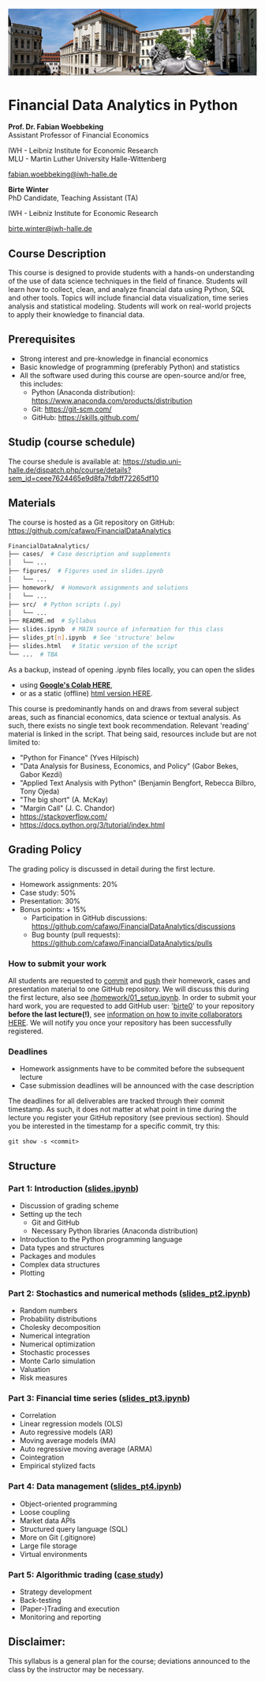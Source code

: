 ![head.png](figures/head.jpg)

# Financial Data Analytics in Python

**Prof. Dr. Fabian Woebbeking**</br>
Assistant Professor of Financial Economics

IWH - Leibniz Institute for Economic Research</br>
MLU - Martin Luther University Halle-Wittenberg

fabian.woebbeking@iwh-halle.de



**Birte Winter**</br>
PhD Candidate, Teaching Assistant (TA)

IWH - Leibniz Institute for Economic Research</br>

birte.winter@iwh-halle.de


## Course Description

This course is designed to provide students with a hands-on understanding of the use of data science techniques in the field of finance. Students will learn how to collect, clean, and analyze financial data using Python, SQL and other tools. Topics will include financial data visualization, time series analysis and statistical modeling. Students will work on real-world projects to apply their knowledge to financial data.

## Prerequisites

* Strong interest and pre-knowledge in financial economics
* Basic knowledge of programming (preferably Python) and statistics
* All the software used during this course are open-source and/or free, this includes:
    * Python (Anaconda distribution): https://www.anaconda.com/products/distribution
    * Git: https://git-scm.com/
    * GitHub: https://skills.github.com/


## Studip (course schedule)

The course shedule is available at: https://studip.uni-halle.de/dispatch.php/course/details?sem_id=ceee7624465e9d8fa7fdbff72265df10


## Materials

The course is hosted as a Git repository on GitHub: https://github.com/cafawo/FinancialDataAnalytics

```bash
FinancialDataAnalytics/
├── cases/  # Case description and supplements
│   └── ...  
├── figures/  # Figures used in slides.ipynb
│   └── ...  
├── homework/  # Homework assignments and solutions
│   └── ...  
├── src/  # Python scripts (.py)
│   └── ...  
├── README.md  # Syllabus
├── slides.ipynb  # MAIN source of information for this class
├── slides_pt[n].ipynb  # See 'structure' below
├── slides.html   # Static version of the script
└── ...  # TBA
```

As a backup, instead of opening .ipynb files locally, you can open the slides
* using [**Google's Colab HERE**](https://colab.research.google.com/github/cafawo/FinancialDataAnalytics/blob/master/slides.ipynb),
* or as a static (offline) [html version HERE](https://cafawo.github.io/FinancialDataAnalytics/slides.html).


This course is predominantly hands on and draws from several subject areas, such as financial economics, data science or textual analysis. As such, there exists no single text book recommendation. Relevant 'reading' material is linked in the script. That being said, resources include but are not limited to:
* "Python for Finance" (Yves Hilpisch)
* "Data Analysis for Business, Economics, and Policy" (Gabor Bekes, Gabor Kezdi)
* "Applied Text Analysis with Python" (Benjamin Bengfort, Rebecca Bilbro, Tony Ojeda)
* "The big short" (A. McKay)
* "Margin Call" (J. C. Chandor)
* https://stackoverflow.com/
* https://docs.python.org/3/tutorial/index.html


## Grading Policy

The grading policy is discussed in detail during the first lecture.

* Homework assignments: 20%
* Case study: 50%
* Presentation: 30%
* Bonus points: + 15%
  * Participation in GitHub discussions: https://github.com/cafawo/FinancialDataAnalytics/discussions
  * Bug bounty (pull requests): https://github.com/cafawo/FinancialDataAnalytics/pulls

### How to submit your work

All students are requested to [commit](https://git-scm.com/docs/git-commit) and [push](https://git-scm.com/docs/git-push) their homework, cases and presentation material to one GitHub repository. We will discuss this during the first lecture, also see [/homework/01_setup.ipynb](https://github.com/cafawo/FinancialDataAnalytics/blob/master/homework/01_setup.ipynb). In order to submit your hard work, you are requested to add GitHub user: '[birte0](https://github.com/birte0)' to your repository **before the last lecture(!)**, see [information on how to invite collaborators HERE](https://docs.github.com/en/account-and-profile/setting-up-and-managing-your-personal-account-on-github/managing-access-to-your-personal-repositories/inviting-collaborators-to-a-personal-repository). We will notify you once your repository has been successfully registered.

### Deadlines

* Homework assignments have to be commited before the subsequent lecture
* Case submission deadlines will be announced with the case description

The deadlines for all deliverables are tracked through their commit timestamp. As such, it does not matter at what point in time during the lecture you register your GitHub repository (see previous section). Should you be interested in the timestamp for a specific commit, try this:

```
git show -s <commit>
```




## Structure

### Part 1: Introduction ([slides.ipynb](https://github.com/cafawo/FinancialDataAnalytics/blob/master/slides.ipynb))

* Discussion of grading scheme
* Setting up the tech
  * Git and GitHub
  * Necessary Python libraries (Anaconda distribution)
* Introduction to the Python programming language
* Data types and structures
* Packages and modules
* Complex data structures
* Plotting

### Part 2: Stochastics and numerical methods ([slides_pt2.ipynb](https://github.com/cafawo/FinancialDataAnalytics/blob/master/slides_pt2.ipynb))

* Random numbers
* Probability distributions
* Cholesky decomposition
* Numerical integration
* Numerical optimization
* Stochastic processes
* Monte Carlo simulation
* Valuation
* Risk measures

### Part 3: Financial time series ([slides_pt3.ipynb](https://github.com/cafawo/FinancialDataAnalytics/blob/master/slides_pt3.ipynb))

* Correlation
* Linear regression models (OLS)
* Auto regressive models (AR)
* Moving average models (MA)
* Auto regressive moving average (ARMA)
* Cointegration
* Empirical stylized facts

### Part 4: Data management ([slides_pt4.ipynb](https://github.com/cafawo/FinancialDataAnalytics/blob/master/slides_pt4.ipynb))
* Object-oriented programming
* Loose coupling
* Market data APIs
* Structured query language (SQL)
* More on Git (.gitignore)
* Large file storage
* Virtual environments

### Part 5: Algorithmic trading ([case study](https://github.com/cafawo/FinancialDataAnalytics/tree/master/casestudy))
* Strategy development
* Back-testing
* (Paper-)Trading and execution
* Monitoring and reporting

## Disclaimer:
This syllabus is a general plan for the course; deviations announced to the class by the instructor may be necessary.